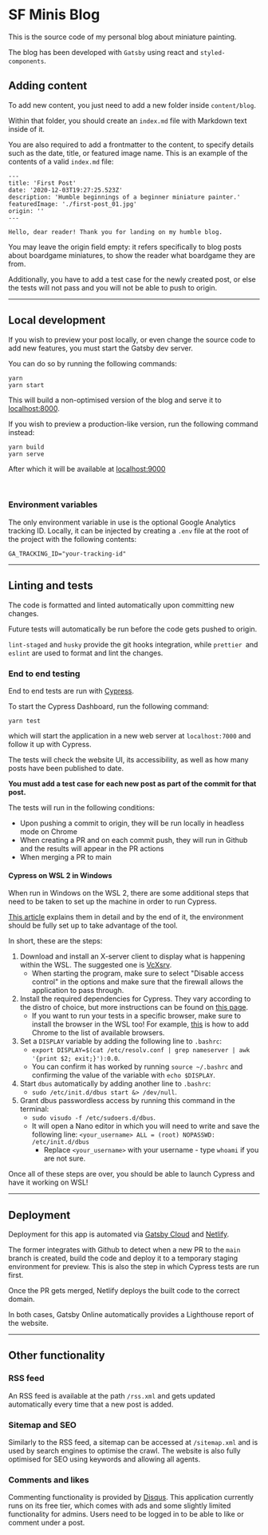 # SF Minis Blog

This is the source code of my personal blog about miniature painting.

The blog has been developed with `Gatsby` using react and `styled-components`.

## Adding content

To add new content, you just need to add a new folder inside `content/blog`.

Within that folder, you should create an `index.md` file with Markdown text inside of it.

You are also required to add a frontmatter to the content, to specify details such as the date, title, or featured image name. This is an example of the contents of a valid `index.md` file:

```
---
title: 'First Post'
date: '2020-12-03T19:27:25.523Z'
description: 'Humble beginnings of a beginner miniature painter.'
featuredImage: './first-post_01.jpg'
origin: ''
---

Hello, dear reader! Thank you for landing on my humble blog.
```

You may leave the origin field empty: it refers specifically to blog posts about boardgame miniatures, to show the reader what boardgame they are from.

Additionally, you have to add a test case for the newly created post, or else the tests will not pass and you will not be able to push to origin.

---

## Local development

If you wish to preview your post locally, or even change the source code to add new features, you must start the Gatsby dev server.

You can do so by running the following commands:

```
yarn
yarn start
```

This will build a non-optimised version of the blog and serve it to [localhost:8000](localhost:8000).

If you wish to preview a production-like version, run the following command instead:

```
yarn build
yarn serve
```

After which it will be available at [localhost:9000](localhost:9000)

<br />

### Environment variables

The only environment variable in use is the optional Google Analytics tracking ID. Locally, it can be injected by creating a `.env` file at the root of the project with the following contents:

```
GA_TRACKING_ID="your-tracking-id"
```

---

## Linting and tests

The code is formatted and linted automatically upon committing new changes.

Future tests will automatically be run before the code gets pushed to origin.

`lint-staged` and `husky` provide the git hooks integration, while `prettier `and `eslint` are used to format and lint the changes.

### End to end testing

End to end tests are run with [Cypress](https://www.cypress.io).

To start the Cypress Dashboard, run the following command:

```
yarn test
```

which will start the application in a new web server at `localhost:7000` and follow it up with Cypress.

The tests will check the website UI, its accessibility, as well as how many posts have been published to date.

**You must add a test case for each new post as part of the commit for that post.**

The tests will run in the following conditions:

- Upon pushing a commit to origin, they will be run locally in headless mode on Chrome
- When creating a PR and on each commit push, they will run in Github and the results will appear in the PR actions
- When merging a PR to main

#### Cypress on WSL 2 in Windows

When run in Windows on the WSL 2, there are some additional steps that need to be taken to set up the machine in order to run Cypress.

[This article](https://dev.to/nickymeuleman/using-graphical-user-interfaces-like-cypress-in-wsl2-249j) explains them in detail and by the end of it, the environment should be fully set up to take advantage of the tool.

In short, these are the steps:

1. Download and install an X-server client to display what is happening within the WSL. The suggested one is [VcXsrv](https://sourceforge.net/projects/vcxsrv/).
   - When starting the program, make sure to select "Disable access control" in the options and make sure that the firewall allows the application to pass through.
2. Install the required dependencies for Cypress. They vary according to the distro of choice, but more instructions can be found on [this page](https://docs.cypress.io/guides/guides/continuous-integration.html#Advanced-setup).
   - If you want to run your tests in a specific browser, make sure to install the browser in the WSL too! For example, [this](https://gist.github.com/drexler/d70ab957f964dbef1153d46bd853c775) is how to add Chrome to the list of available browsers.
3. Set a `DISPLAY` variable by adding the following line to `.bashrc`:
   - `export DISPLAY=$(cat /etc/resolv.conf | grep nameserver | awk '{print $2; exit;}'):0.0`.
   - You can confirm it has worked by running `source ~/.bashrc` and confirming the value of the variable with `echo $DISPLAY`.
4. Start `dbus` automatically by adding another line to `.bashrc`:
   - `sudo /etc/init.d/dbus start &> /dev/null`.
5. Grant dbus passwordless access by running this command in the terminal:
   - `sudo visudo -f /etc/sudoers.d/dbus`.
   - It will open a Nano editor in which you will need to write and save the following line: `<your_username> ALL = (root) NOPASSWD: /etc/init.d/dbus`
     - Replace `<your_username>` with your username - type `whoami` if you are not sure.

Once all of these steps are over, you should be able to launch Cypress and have it working on WSL!

---

## Deployment

Deployment for this app is automated via [Gatsby Cloud](https://www.gatsbyjs.com/cloud/) and [Netlify](https://netlify.com).

The former integrates with Github to detect when a new PR to the `main` branch is created, build the code and deploy it to a temporary staging environment for preview. This is also the step in which Cypress tests are run first.

Once the PR gets merged, Netlify deploys the built code to the correct domain.

In both cases, Gatsby Online automatically provides a Lighthouse report of the website.

---

## Other functionality

### RSS feed

An RSS feed is available at the path `/rss.xml` and gets updated automatically every time that a new post is added.

### Sitemap and SEO

Similarly to the RSS feed, a sitemap can be accessed at `/sitemap.xml` and is used by search engines to optimise the crawl. The website is also fully optimised for SEO using keywords and allowing all agents.

### Comments and likes

Commenting functionality is provided by [Disqus](https://disqus.com/). This application currently runs on its free tier, which comes with ads and some slightly limited functionality for admins. Users need to be logged in to be able to like or comment under a post.
